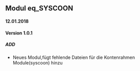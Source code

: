 ## Modul eq_SYSCOON

#### 12.01.2018
#### Version 1.0.1
##### ADD
- Neues Modul,fügt fehlende Dateien für die Kontenrahmen Module(syscoon) hinzu


